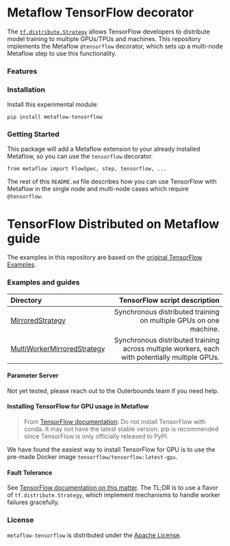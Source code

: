 # Metaflow TensorFlow decorator
The [`tf.distribute.Strategy`](https://www.tensorflow.org/api_docs/python/tf/distribute/Strategy) allows TensorFlow developers to distribute model training to multiple GPUs/TPUs and machines. This repository implements the Metaflow `@tensorflow` decorator, which sets up a multi-node Metaflow step to use this functionality.

### Features

### Installation

Install this experimental module:
```
pip install metaflow-tensorflow
```

### Getting Started
This package will add a Metaflow extension to your already installed Metaflow, so you can use the `tensorflow` decorator.
```
from metaflow import FlowSpec, step, tensorflow, ...
```

The rest of this `README.md` file describes how you can use TensorFlow with Metaflow in the single node and multi-node cases which require `@tensorflow`.

# TensorFlow Distributed on Metaflow guide
The examples in this repository are based on the [original TensorFlow Examples](https://www.tensorflow.org/guide/distributed_training#examples_and_tutorials).

### Examples and guides

| Directory | TensorFlow script description |
| :--- | ---: |
| [MirroredStrategy](examples/single-node/README.md) | Synchronous distributed training on multiple GPUs on one machine. |  
| [MultiWorkerMirroredStrategy](examples/multi-node/README.md) | Synchronous distributed training across multiple workers, each with potentially multiple GPUs. |  

#### Parameter Server
Not yet tested, please reach out to the Outerbounds team if you need help.

#### Installing TensorFlow for GPU usage in Metaflow
> From [TensorFlow documentation](https://www.tensorflow.org/install/pip): Do not install TensorFlow with conda. It may not have the latest stable version. pip is recommended since TensorFlow is only officially released to PyPI.

We have found the easiest way to install TensorFlow for GPU is to use the pre-made Docker image `tensorflow/tensorflow:latest-gpu`.

#### Fault Tolerance
See [TensorFlow documentation on this matter](https://www.tensorflow.org/tutorials/distribute/multi_worker_with_keras#fault_tolerance).
The TL;DR is to use a flavor of `tf.distribute.Strategy`, which implement mechanisms to handle worker failures gracefully.

### License 
`metaflow-tensorflow` is distributed under the <u>Apache License</u>.